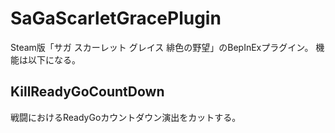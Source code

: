 # SaGaScarletGracePlugin
Steam版「サガ スカーレット グレイス 緋色の野望」のBepInExプラグイン。
機能は以下になる。

## KillReadyGoCountDown
戦闘におけるReadyGoカウントダウン演出をカットする。
